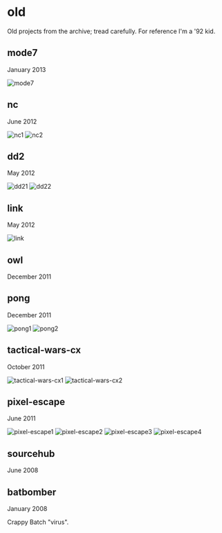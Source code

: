 # old
Old projects from the archive; tread carefully. For reference I'm a '92 kid.

## mode7
January 2013

![mode7](screenshots/mode7.png?raw=true)

## nc
June 2012

![nc1](screenshots/nc1.png?raw=true) ![nc2](screenshots/nc2.png?raw=true)

## dd2
May 2012

![dd21](screenshots/dd21.png?raw=true) ![dd22](screenshots/dd22.png?raw=true)

## link
May 2012

![link](screenshots/link.png?raw=true)

## owl
December 2011

## pong
December 2011

![pong1](screenshots/pong1.gif?raw=true) ![pong2](screenshots/pong2.gif?raw=true)

## tactical-wars-cx
October 2011

![tactical-wars-cx1](screenshots/tactical-wars-cx1.gif?raw=true) ![tactical-wars-cx2](screenshots/tactical-wars-cx2.gif?raw=true)

## pixel-escape
June 2011

![pixel-escape1](screenshots/pixel-escape1.gif?raw=true) ![pixel-escape2](screenshots/pixel-escape2.gif?raw=true) ![pixel-escape3](screenshots/pixel-escape3.gif?raw=true) ![pixel-escape4](screenshots/pixel-escape4.gif?raw=true)

## sourcehub
June 2008

## batbomber
January 2008

Crappy Batch "virus".
